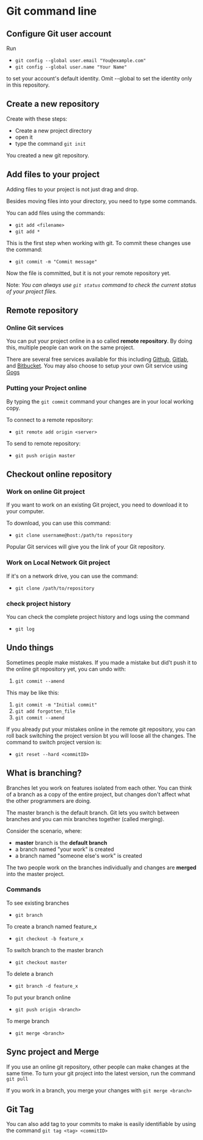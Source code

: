 # Git command line 

## Configure Git user account

Run
- ```git config --global user.email "You@example.com"```
- ```git config --global user.name "Your Name"```

to set your account's default identity.
Omit --global to set the identity only in this repository.


## Create a new repository
Create with these steps:
- Create a new project directory
- open it
- type the command ```git init```

You created a new git repository.

## Add files to your project
Adding files to your project is not just drag and drop.

Besides moving files into your directory, you need to type some commands.

You can add files using the commands:

- ```git add <filename>```
- ```git add *```

This is the first step when working with git. To commit these changes use the command:
- ```git commit -m "Commit message"```


Now the file is committed, but it is not your remote repository yet.

Note:<i> You can always use ```git status``` command to check the current status of your project files.</i>

## Remote repository

### Online Git services
You can put your project online in a so called <strong>remote repository</strong>. By doing this, multiple people can work on the same project.

There are several free services available for this including [Github](https://github.com), [Gitlab](https://gitlab.com), and [Bitbucket](https://bitbucket.org). You may also choose to setup your own Git service using [Gogs](https://gogs.io)

### Putting your Project online

By typing the ```git commit``` command your changes are in your local working copy.

To connect to a remote repository:
- ```git remote add origin <server>```

To send to remote repository:
- ```git push origin master```

## Checkout online repository
### Work on online Git project
If you want to work on an existing Git project, you need to download it to your computer.

To download, you can use this command:
- ```git clone username@host:/path/to repository```

Popular Git services will give you the link of your Git repository.

### Work on Local Network Git project
If it's on a network drive, you can use the command:
- ```git clone /path/to/repository```

### check project history
You can check the complete project history and logs using the command 
- ```git log``` 

## Undo things
Sometimes people make mistakes. If you made a mistake but did't push it to the online git repository yet, you can undo with:
1) ```git commit --amend```

This may be like this:
1) ```git commit -m "Initial commit"```
2) ```git add forgotten_file```
3) ```git commit --amend```

If you already put your mistakes online in the remote git repository, you can roll back switching the project version bt you will loose all the changes. The command to switch project version is:
- ```git reset --hard <commitID>```

## What is branching?

Branches let you work on features isolated from each other. You can think of a branch as a copy of the entire project, but changes don't affect what the other programmers are doing.

The master branch is the default branch. Git lets you switch between branches and you can mix branches together (called merging).

Consider the scenario, where:
- <strong>master</strong> branch is the <strong>default branch</strong>
- a branch named "your work" is created
- a branch named "someone else's work" is created

The two people work on the branches individually and changes are <strong>merged</strong> into the master project.

### Commands
To see existing branches
- ```git branch```

To create a branch named feature_x
- ```git checkout -b feature_x```

To switch branch to the master branch
- ```git checkout master```

To delete a branch
- ```git branch -d feature_x```

To put your branch online
- ```git push origin <branch>```

To merge branch
- ```git merge <branch>```

## Sync project and Merge
If you use an online git repository, other people can make changes at the same time. To turn your git project into the latest version, run the command ```git pull```

If you work in a branch, you merge your changes with ```git merge <branch>```

## Git Tag

You can also add tag to your commits to make is easily identifiable by using the command ```git tag <tag> <commitID>```
